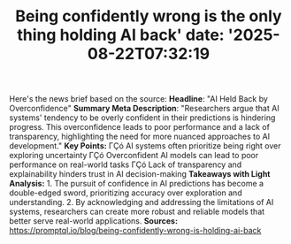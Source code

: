 ﻿---
title: "Being confidently wrong is the only thing holding AI back'
date: '2025-08-22T07:32:19"
category: "Markets"
summary: ""
slug: "being confidently wrong is the only thing holding ai back"
source_urls:
  - "https://promptql.io/blog/being-confidently-wrong-is-holding-ai-back"
seo:
  title: "Being confidently wrong is the only thing holding AI back | Hash n Hedge'
  description: '"
  keywords: ["news", "markets", "brief"]
---
Here's the news brief based on the source:  **Headline**: "AI Held Back by Overconfidence"  **Summary Meta Description**: "Researchers argue that AI systems' tendency to be overly confident in their predictions is hindering progress. This overconfidence leads to poor performance and a lack of transparency, highlighting the need for more nuanced approaches to AI development."  **Key Points:**  ΓÇó AI systems often prioritize being right over exploring uncertainty ΓÇó Overconfident AI models can lead to poor performance on real-world tasks ΓÇó Lack of transparency and explainability hinders trust in AI decision-making  **Takeaways with Light Analysis:**  1. The pursuit of confidence in AI predictions has become a double-edged sword, prioritizing accuracy over exploration and understanding. 2. By acknowledging and addressing the limitations of AI systems, researchers can create more robust and reliable models that better serve real-world applications.  **Sources:** https://promptql.io/blog/being-confidently-wrong-is-holding-ai-back 
